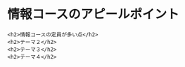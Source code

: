 <!DOCTYPE html>
<html>
 <head>
       <meta charset="UTF-8">
       <title>MY Web Page</title>   
 </head> 
 <body>
    <h1>情報コースのアピールポイント</h1>
    
    <h2>情報コースの定員が多い点</h2>
    <h2>テーマ２</h2>
    <h2>テーマ３</h2>
    <h2>テーマ４</h2>
 </body>  
</html>

